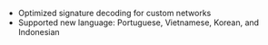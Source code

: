 - Optimized signature decoding for custom networks
- Supported new language: Portuguese, Vietnamese, Korean, and Indonesian